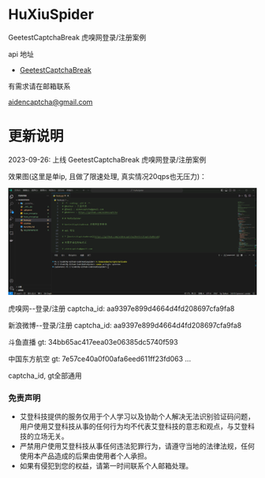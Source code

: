 # HuXiuSpider

GeetestCaptchaBreak 虎嗅网登录/注册案例

api 地址

* [GeetestCaptchaBreak](https://github.com/aidencaptcha/GeetestCaptchaBreak)

有需求请在邮箱联系

aidencaptcha@gmail.com


# 更新说明
2023-09-26: 上线 GeetestCaptchaBreak 虎嗅网登录/注册案例

效果图(这里是单ip, 且做了限速处理, 真实情况20qps也无压力)：

![image](https://github.com/aidencaptcha/HuXiuSpider/blob/main/examples/screenshots.gif)




虎嗅网--登录/注册 captcha_id: aa9397e899d4664d4fd208697cfa9fa8

新浪微博--登录/注册 captcha_id: aa9397e899d4664d4fd208697cfa9fa8

斗鱼直播 gt: 34bb65ac417eea03e06385dc5740f593 

中国东方航空 gt: 7e57ce40a0f00afa6eed611ff23fd063
...

captcha_id, gt全部通用




### 免责声明
* 艾登科技提供的服务仅用于个人学习以及协助个人解决无法识别验证码问题，用户使用艾登科技从事的任何行为均不代表艾登科技的意志和观点，与艾登科技的立场无关。
* 严禁用户使用艾登科技从事任何违法犯罪行为，请遵守当地的法律法规，任何使用本产品造成的后果由使用者个人承担。
* 如果有侵犯到您的权益，请第一时间联系个人邮箱处理。